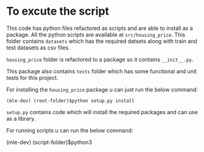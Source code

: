 # To excute the script
This code has python files refactored as scripts and are able to install as a package.
All the python scripts are available at `src/housing_price`.
This folder contains `datasets` which has the required datsets along with train and test datasets as csv files.

`housing_price` folder is refactored to a package so it contains `__init__.py`.

This package also contains `tests` folder which has some functional and unit tests for this project.

For installing the `housing_price` package u can just run the below command:

```
(mle-dev) (root-folder)$python setup.py install
```

`setup.py` contains code which will install the required packages and can use as a library.

For running scripts u can run the below command:

(mle-dev) (script-folder)$python3 <script>.py --args

Go to project root directory

First initialize the mlflow by running <mlflow ui> in terminal
1) run the script mlflowrun.py to run the entire ml scripts.
2)To run python script  run python < scriptname.py >
3) results will get displayed in the terminal and all the metrics,parameters,artifacts gets logged into mlflow

# Build docker container
create Dockerfile and build container ==> docker build -t image name

to run the image
docker run imagename

# push docker image
docker tag imagename YOUR_DOCKERHUB_NAME/imagename
docker push YOUR_DOCKERHUB_NAME/imagename

#pulling

docker pull YOUR_DOCKERHUB_NAME/imagename
